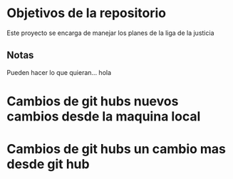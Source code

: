# Objetivos de la repositorio

Este proyecto se encarga de manejar los planes de la liga de la justicia


## Notas
Pueden hacer lo que quieran...
hola


# Cambios de git hubs nuevos cambios desde la maquina local
# Cambios de git hubs un cambio mas desde git hub

